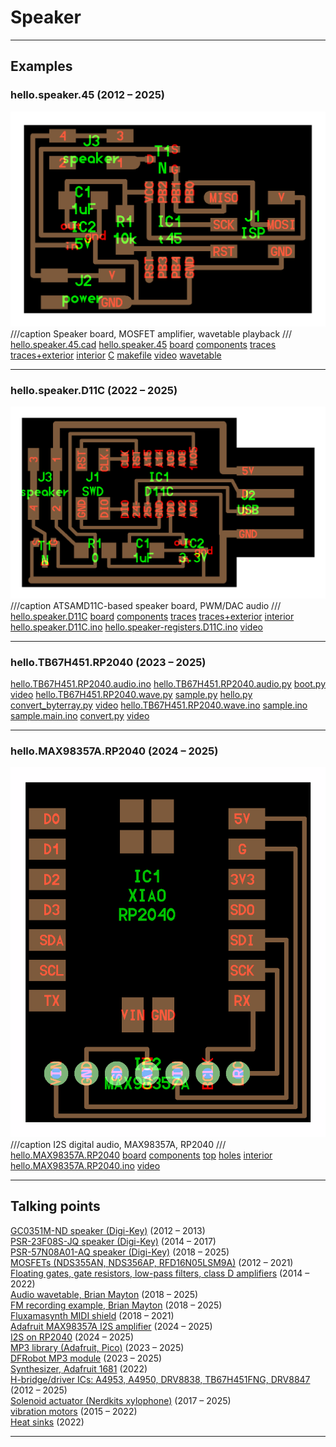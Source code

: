 # Speaker

---

## Examples

### hello.speaker.45 (2012 – 2025)
![](speaker/hello.speaker.45.png)
///caption
Speaker board, MOSFET amplifier, wavetable playback
///
[hello.speaker.45.cad](speaker/hello.speaker.45.cad) [hello.speaker.45](speaker/hello.speaker.45) [board](speaker/hello.speaker.45.png) [components](speaker/hello.speaker.45.jpg) [traces](speaker/hello.speaker.45.traces.png) [traces+exterior](speaker/hello.speaker.45.traces_exterior.png) [interior](speaker/hello.speaker.45.interior.png) [C](speaker/hello.speaker.45.c) [makefile](speaker/hello.speaker.45.make) [video](speaker/hello.speaker.45.mp4) [wavetable](speaker/hello.speaker.45.wave.asm)

---

### hello.speaker.D11C (2022 – 2025)
![](speaker/hello.speaker.D11C.png)
///caption
ATSAMD11C-based speaker board, PWM/DAC audio
///
[hello.speaker.D11C](speaker/hello.speaker.D11C) [board](speaker/hello.speaker.D11C.png) [components](speaker/hello.speaker.D11C.jpg) [traces](speaker/hello.speaker.D11C.traces.png) [traces+exterior](speaker/hello.speaker.D11C.traces_exterior.png) [interior](speaker/hello.speaker.D11C.interior.png) [hello.speaker.D11C.ino](speaker/hello.speaker.D11C.ino) [hello.speaker-registers.D11C.ino](speaker/hello.speaker-registers.D11C.ino) [video](speaker/hello.speaker.D11C.mp4)

---

### hello.TB67H451.RP2040 (2023 – 2025)

[hello.TB67H451.RP2040.audio.ino](H-bridge/hello.TB67H451.RP2040.audio.ino) [hello.TB67H451.RP2040.audio.py](H-bridge/hello.TB67H451.RP2040.audio.py) [boot.py](H-bridge/boot.py) [video](H-bridge/hello.TB67H451.RP2040.audio.mp4) [hello.TB67H451.RP2040.wave.py](H-bridge/hello.TB67H451.RP2040.wave.py) [sample.py](H-bridge/hello.TB67H451.RP2040.sample.py) [hello.py](H-bridge/hello.py) [convert_byterray.py](H-bridge/convert_byterray.py) [video](H-bridge/hello.TB67H451.RP2040.py.mp4) [hello.TB67H451.RP2040.wave.ino](H-bridge/hello.TB67H451.RP2040.wave.ino) [sample.ino](H-bridge/hello.TB67H451.RP2040.sample.ino) [sample.main.ino](H-bridge/hello.TB67H451.RP2040.sample.main.ino) [convert.py](H-bridge/convert.py) [video](H-bridge/hello.TB67H451.RP2040.sample.mp4)

---

### hello.MAX98357A.RP2040 (2024 – 2025)
![](I2S/hello.MAX98357A.RP2040.png)
///caption
I2S digital audio, MAX98357A, RP2040
///
[hello.MAX98357A.RP2040](I2S/hello.MAX98357A.RP2040) [board](I2S/hello.MAX98357A.RP2040.png) [components](I2S/hello.MAX98357A.RP2040.jpg) [top](I2S/hello.MAX98357A.RP2040.top.png) [holes](I2S/hello.MAX98357A.RP2040.holes.png) [interior](I2S/hello.MAX98357A.RP2040.interior.png) [hello.MAX98357A.RP2040.ino](I2S/hello.MAX98357A.RP2040.ino) [video](I2S/hello.MAX98357A.RP2040.mp4)

---

## Talking points

[GC0351M-ND speaker (Digi-Key)](http://search.digikey.com/scripts/DkSearch/dksus.dll?WT.z_header=search_go&lang=en&site=us&keywords=GC0351M-ND&x=0&y=0) (2012 – 2013)  
[PSR-23F08S-JQ speaker (Digi-Key)](http://www.digikey.com/product-detail/en/PSR-23F08S-JQ/458-1124-ND) (2014 – 2017)  
[PSR-57N08A01-AQ speaker (Digi-Key)](https://www.digikey.com/product-detail/en/mallory-sonalert-products-inc/PSR-57N08A01-AQ/458-1136-ND) (2018 – 2025)  
[MOSFETs (NDS355AN, NDS356AP, RFD16N05LSM9A)](http://www.digikey.com/product-detail/en/fairchild-semiconductor/NDS355AN/NDS355ANCT-ND) (2012 – 2021)  
[Floating gates, gate resistors, low-pass filters, class D amplifiers](#) (2014 – 2022)  
[Audio wavetable, Brian Mayton](http://fab.cba.mit.edu/classes/863.10/people/brian.mayton/10.html) (2018 – 2025)  
[FM recording example, Brian Mayton](http://fab.cba.mit.edu/classes/863.10/people/brian.mayton/06/avr_fm_recording.mp3) (2018 – 2025)  
[Fluxamasynth MIDI shield](https://moderndevice.com/product/fluxamasynth-shield) (2018 – 2021)  
[Adafruit MAX98357A I2S amplifier](https://www.digikey.com/en/products/detail/analog-devices-inc-maxim-integrated/MAX98357AETE-T/4936122) (2024 – 2025)  
[I2S on RP2040](https://arduino-pico.readthedocs.io/en/latest/i2s.html) (2024 – 2025)  
[MP3 library (Adafruit, Pico)](https://learn.adafruit.com/mp3-playback-rp2040/pico-mp3) (2023 – 2025)  
[DFRobot MP3 module](https://www.dfrobot.com/product-1121.html) (2023 – 2025)  
[Synthesizer, Adafruit 1681](https://www.digikey.com/en/products/detail/adafruit-industries-llc/1681/9553564) (2022)  
[H-bridge/driver ICs: A4953, A4950, DRV8838, TB67H451FNG, DRV8847](https://www.digikey.com/product-detail/en/allegro-microsystems-llc/A4953ELJTR-T/620-1428-1-ND) (2012 – 2025)  
[Solenoid actuator (Nerdkits xylophone)](http://www.nerdkits.com/videos/robotic_xylophone) (2017 – 2025)  
[vibration motors](https://www.amazon.com/s?k=vibration+motor) (2015 – 2022)  
[Heat sinks](https://www.digikey.com/en/products/filter/thermal-heat-sinks/219) (2022)  

---
